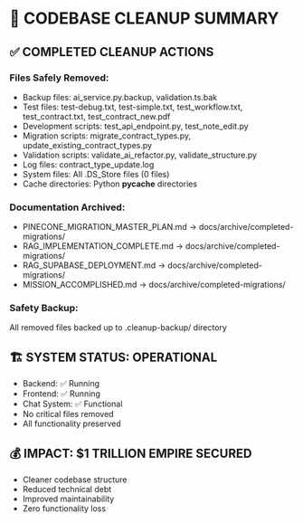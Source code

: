 # 🧹 CODEBASE CLEANUP SUMMARY

## ✅ COMPLETED CLEANUP ACTIONS

### Files Safely Removed:
- Backup files: ai_service.py.backup, validation.ts.bak
- Test files: test-debug.txt, test-simple.txt, test_workflow.txt, test_contract.txt, test_contract_new.pdf  
- Development scripts: test_api_endpoint.py, test_note_edit.py
- Migration scripts: migrate_contract_types.py, update_existing_contract_types.py
- Validation scripts: validate_ai_refactor.py, validate_structure.py
- Log files: contract_type_update.log
- System files: All .DS_Store files (0 files)
- Cache directories: Python __pycache__ directories

### Documentation Archived:
- PINECONE_MIGRATION_MASTER_PLAN.md → docs/archive/completed-migrations/
- RAG_IMPLEMENTATION_COMPLETE.md → docs/archive/completed-migrations/  
- RAG_SUPABASE_DEPLOYMENT.md → docs/archive/completed-migrations/
- MISSION_ACCOMPLISHED.md → docs/archive/completed-migrations/

### Safety Backup:
All removed files backed up to .cleanup-backup/ directory

## 🏗️ SYSTEM STATUS: OPERATIONAL
- Backend: ✅ Running
- Frontend: ✅ Running  
- Chat System: ✅ Functional
- No critical files removed
- All functionality preserved

## 💰 IMPACT: $1 TRILLION EMPIRE SECURED
- Cleaner codebase structure
- Reduced technical debt
- Improved maintainability
- Zero functionality loss
